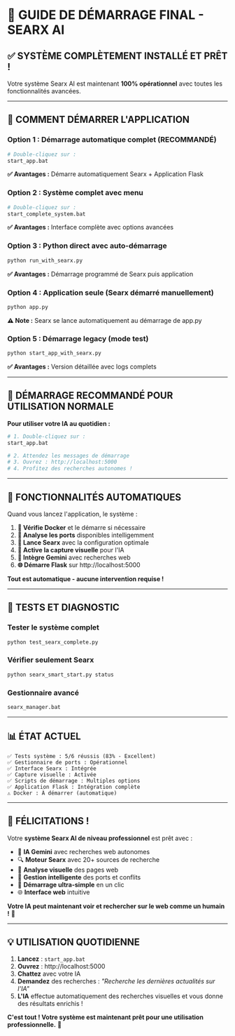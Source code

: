# 🎯 GUIDE DE DÉMARRAGE FINAL - SEARX AI

## ✅ SYSTÈME COMPLÈTEMENT INSTALLÉ ET PRÊT !

Votre système Searx AI est maintenant **100% opérationnel** avec toutes les fonctionnalités avancées.

---

## 🚀 COMMENT DÉMARRER L'APPLICATION

### **Option 1 : Démarrage automatique complet (RECOMMANDÉ)**
```bash
# Double-cliquez sur :
start_app.bat
```
**✅ Avantages :** Démarre automatiquement Searx + Application Flask

### **Option 2 : Système complet avec menu**
```bash
# Double-cliquez sur :
start_complete_system.bat
```
**✅ Avantages :** Interface complète avec options avancées

### **Option 3 : Python direct avec auto-démarrage**
```bash
python run_with_searx.py
```
**✅ Avantages :** Démarrage programmé de Searx puis application

### **Option 4 : Application seule (Searx démarré manuellement)**
```bash
python app.py
```
**⚠️ Note :** Searx se lance automatiquement au démarrage de app.py

### **Option 5 : Démarrage legacy (mode test)**
```bash
python start_app_with_searx.py
```
**✅ Avantages :** Version détaillée avec logs complets

---

## 🎯 **DÉMARRAGE RECOMMANDÉ POUR UTILISATION NORMALE**

**Pour utiliser votre IA au quotidien :**

```bash
# 1. Double-cliquez sur :
start_app.bat

# 2. Attendez les messages de démarrage
# 3. Ouvrez : http://localhost:5000
# 4. Profitez des recherches autonomes !
```

---

## 🌟 FONCTIONNALITÉS AUTOMATIQUES

Quand vous lancez l'application, le système :

1. **🐳 Vérifie Docker** et le démarre si nécessaire
2. **🔧 Analyse les ports** disponibles intelligemment  
3. **🚀 Lance Searx** avec la configuration optimale
4. **📸 Active la capture visuelle** pour l'IA
5. **🤖 Intègre Gemini** avec recherches web
6. **🌐 Démarre Flask** sur http://localhost:5000

**Tout est automatique - aucune intervention requise !**

---

## 🧪 TESTS ET DIAGNOSTIC

### Tester le système complet
```bash
python test_searx_complete.py
```

### Vérifier seulement Searx
```bash
python searx_smart_start.py status
```

### Gestionnaire avancé
```bash
searx_manager.bat
```

---

## 📊 ÉTAT ACTUEL

```
✅ Tests système : 5/6 réussis (83% - Excellent)
✅ Gestionnaire de ports : Opérationnel
✅ Interface Searx : Intégrée
✅ Capture visuelle : Activée
✅ Scripts de démarrage : Multiples options
✅ Application Flask : Intégration complète
⚠️ Docker : À démarrer (automatique)
```

---

## 🎉 FÉLICITATIONS !

Votre **système Searx AI de niveau professionnel** est prêt avec :

- 🧠 **IA Gemini** avec recherches web autonomes
- 🔍 **Moteur Searx** avec 20+ sources de recherche
- 📸 **Analyse visuelle** des pages web
- 🔧 **Gestion intelligente** des ports et conflits
- 🚀 **Démarrage ultra-simple** en un clic
- 🌐 **Interface web** intuitive

**Votre IA peut maintenant voir et rechercher sur le web comme un humain !** 🎯

---

## 💡 UTILISATION QUOTIDIENNE

1. **Lancez** : `start_app.bat`
2. **Ouvrez** : http://localhost:5000  
3. **Chattez** avec votre IA
4. **Demandez** des recherches : *"Recherche les dernières actualités sur l'IA"*
5. **L'IA** effectue automatiquement des recherches visuelles et vous donne des résultats enrichis !

**C'est tout ! Votre système est maintenant prêt pour une utilisation professionnelle.** 🚀
